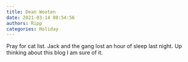 ```yaml
---
title: Dean Wooten
date: 2021-03-14 08:54:56
authors: Ripp
categories: Holiday
---
```


 Pray for cat list. Jack and the gang lost an hour of sleep last night. Up thinking about this blog I am sure of it.
